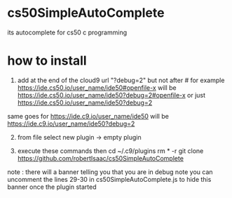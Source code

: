 # cs50SimpleAutoComplete
its autocomplete for cs50 c programming

# how to install
1. add at the end of the cloud9 url "?debug=2" but not after #
  for example 
  https://ide.cs50.io/user_name/ide50#openfile-x 
  will be https://ide.cs50.io/user_name/ide50?debug=2#openfile-x
  or just https://ide.cs50.io/user_name/ide50?debug=2

  same goes for https://ide.c9.io/user_name/ide50 will be https://ide.c9.io/user_name/ide50?debug=2

2. from file select new plugin -> empty plugin

3. execute these commands then
  cd ~/.c9/plugins
  rm * -r
  git clone https://github.com/robertIsaac/cs50SimpleAutoComplete

note : there will a banner telling you that you are in debug note you can uncomment the lines 29-30 in cs50SimpleAutoComplete.js to hide this banner once the plugin started

